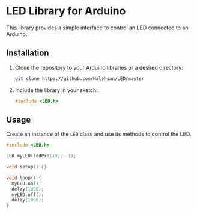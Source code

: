 # LED Library for Arduino

This library provides a simple interface to control an LED connected to an Arduino.

## Installation

1. Clone the repository to your Arduino libraries or a desired directory:
    ```sh
    git clone https://github.com/Halehsan/LED/master

    ```
2. Include the library in your sketch:
    ```cpp
    #include <LED.h>
    ```

## Usage

Create an instance of the `LED` class and use its methods to control the LED.

```cpp
#include <LED.h>

LED myLED(ledPin(13,...));

void setup() {}

void loop() {
  myLED.on();
  delay(1000);
  myLED.off();
  delay(1000);
}
